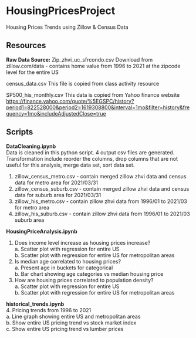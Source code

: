 # HousingPricesProject
Housing Prices Trends using Zillow &amp; Census Data

## Resources

**Raw Data Source:**
Zip_zhvi_uc_sfrcondo.csv
Download from zillow.com/data - contains home value from 1996 to 2021 at the zipcode level for the entire US

census_data.csv
This file is copied from class activity resource

SP500_his_monthly.csv
This data is copied from Yahoo finance website
https://finance.yahoo.com/quote/%5EGSPC/history?period1=822528000&period2=1619308800&interval=1mo&filter=history&frequency=1mo&includeAdjustedClose=true

## Scripts
**DataCleaning.ipynb**<br/>
Data is cleaned in this python script. 4 output csv files are generated.<br/>
Transformation include reorder the columns, drop columns that are not useful for this analysis, merge data set, sort data set.<br/>
1. zillow_census_metro.csv - contain merged zillow zhvi data and census data for metro area for 2021/03/31<br/>
2. zillow_census_suburb.csv - contain merged zillow zhvi data and census data for suburb area for 2021/03/31<br/>
3. zillow_his_metro.csv - contain zillow zhvi data from 1996/01 to 2021/03 for metro area<br/>
4. zillow_his_suburb.csv - contain zillow zhvi data from 1996/01 to 2021/03 suburb area<br/>

**HousingPriceAnalysis.ipynb**<br/>
1.	Does income level increase as housing prices increase?<br/>
  a.	Scatter plot with regression for entire US<br/>
  b.  Scatter plot with regression for entire US for metropolitan areas<br/>
2.	Is median age correlated to housing prices?<br/>
  a.  Present age in buckets for categorical<br/>
  b.  Bar chart showing age categories vs median housing price<br/>
3.	How are housing prices correlated to population density?<br/>
  a.  Scatter plot with regression for entire US<br/>
  b.  Scatter plot with regression for entire US for metropolitan areas<br/>

**historical_trends.ipynb**<br/>
4.	Pricing trends from 1996 to 2021<br/>
  a.  Line graph showing entire US and metropolitan areas<br/>
  b.  Show entire US pricing trend vs stock market index <br/>
  c.  Show entire US pricing trend vs lumber prices<br/>


 


